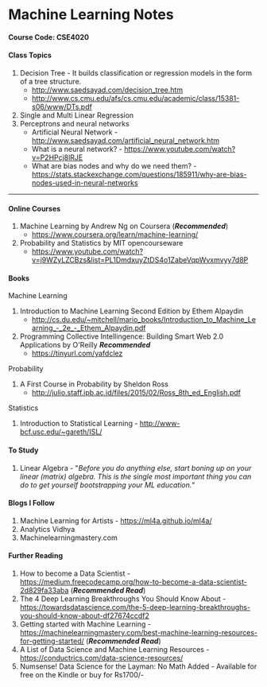 # Machine Learning Notes 
#### Course Code: CSE4020

#### Class Topics
1. Decision Tree - It builds classification or regression models in the form of a tree structure.
    - http://www.saedsayad.com/decision_tree.htm
    - http://www.cs.cmu.edu/afs/cs.cmu.edu/academic/class/15381-s06/www/DTs.pdf
2. Single and Multi Linear Regression
3. Perceptrons and neural networks
    - Artificial Neural Network - http://www.saedsayad.com/artificial_neural_network.htm
    - What is a neural network? - https://www.youtube.com/watch?v=P2HPcj8lRJE
    - What are bias nodes and why do we need them? - https://stats.stackexchange.com/questions/185911/why-are-bias-nodes-used-in-neural-networks

----------------------------------------------------------------------------------------------------------------------------------------

#### Online Courses 
1. Machine Learning by Andrew Ng on Coursera (***Recommended***) 
    - https://www.coursera.org/learn/machine-learning/
2. Probability and Statistics by MIT opencourseware
    - https://www.youtube.com/watch?v=j9WZyLZCBzs&list=PL1DmdxuyZtDS4o1ZabeVqpWvxmvyy7d8P

#### Books  
Machine Learning
1. Introduction to Machine Learning Second Edition by Ethem Alpaydin
    - http://cs.du.edu/~mitchell/mario_books/Introduction_to_Machine_Learning_-_2e_-_Ethem_Alpaydin.pdf
2. Programming Collective Intellingence: Building Smart Web 2.0 Applications by O'Reilly ***Recommended*** 
    - https://tinyurl.com/yafdclez
    
Probability
1. A First Course in Probability by Sheldon Ross
    - http://julio.staff.ipb.ac.id/files/2015/02/Ross_8th_ed_English.pdf
    
Statistics
1. Introduction to Statistical Learning - http://www-bcf.usc.edu/~gareth/ISL/
    
#### To Study
1. Linear Algebra - "*Before you do anything else, start boning up on your linear (matrix) algebra. This is the single most important thing you can do to get yourself bootstrapping your ML education.*"

#### Blogs I Follow
1. Machine Learning for Artists - https://ml4a.github.io/ml4a/
2. Analytics Vidhya
3. Machinelearningmastery.com

#### Further Reading
1. How to become a Data Scientist - https://medium.freecodecamp.org/how-to-become-a-data-scientist-2d829fa33aba (***Recommended Read***) 
2. The 4 Deep Learning Breakthroughs You Should Know About - https://towardsdatascience.com/the-5-deep-learning-breakthroughs-you-should-know-about-df27674ccdf2 
3. Getting started with Machine Learning - https://machinelearningmastery.com/best-machine-learning-resources-for-getting-started/ (***Recommended Read***) 
4. A List of Data Science and Machine Learning Resources - https://conductrics.com/data-science-resources/
5. Numsense! Data Science for the Layman: No Math Added - Available for free on the Kindle or buy for Rs1700/-
